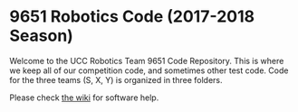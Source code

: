 # 9651 Robotics Code (2017-2018 Season)

Welcome to the UCC Robotics Team 9651 Code Repository. This is where we keep all of our competition code, and sometimes other test code. Code for the three teams (S, X, Y) is organized in three folders.

Please check [the wiki](https://github.com/9651-Robotics/2016-2017_RobotC/wiki) for software help.
